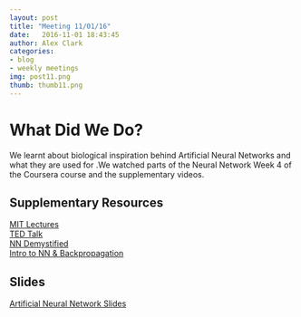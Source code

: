 ```yaml
---
layout: post
title: "Meeting 11/01/16"
date: 	2016-11-01 18:43:45
author: Alex Clark
categories:
- blog
- weekly meetings
img: post11.png
thumb: thumb11.png
---
```


# What Did We Do?

We learnt about biological inspiration behind Artificial Neural Networks and what they are used for .We watched parts of the Neural Network Week 4 of the Coursera course and the supplementary videos.

## Supplementary Resources

[MIT Lectures](https://www.youtube.com/watch?v=uXt8qF2Zzfo)   
[TED Talk](https://www.youtube.com/watch?v=n-YbJi4EPxc)  
[NN Demystified](https://www.youtube.com/watch?v=bxe2T-V8XRs)   
[Intro to NN & Backpropagation](https://www.youtube.com/watch?v=DG5-UyRBQD4)   


## Slides

[Artificial Neural Network Slides](https://docs.google.com/presentation/d/1hCMVN9EN4Y-XjWIPwedXjzzne4QuIGH1rfMv8bWHkt4/edit?usp=sharing)

[hampden]: https://github.com/jekyll/jekyll